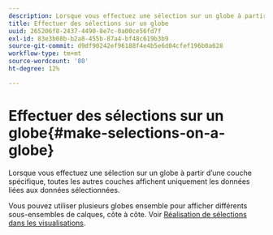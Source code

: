 ```yaml
---
description: Lorsque vous effectuez une sélection sur un globe à partir d’une couche spécifique, toutes les autres couches affichent uniquement les données liées aux données sélectionnées.
title: Effectuer des sélections sur un globe
uuid: 265206f8-2437-4490-8e7c-0a00ce56fd7f
exl-id: 83e3b08b-b2a8-455b-87a4-bf48c619b3b9
source-git-commit: d9df90242ef96188f4e4b5e6d04cfef196b0a628
workflow-type: tm+mt
source-wordcount: '80'
ht-degree: 12%

---
```


# Effectuer des sélections sur un globe{#make-selections-on-a-globe}

Lorsque vous effectuez une sélection sur un globe à partir d’une couche spécifique, toutes les autres couches affichent uniquement les données liées aux données sélectionnées.

Vous pouvez utiliser plusieurs globes ensemble pour afficher différents sous-ensembles de calques, côte à côte. Voir [Réalisation de sélections dans les visualisations](../../../../home/c-get-started/c-vis/c-sel-vis/c-sel-vis.md#concept-012870ec22c7476e9afbf3b8b2515746).
